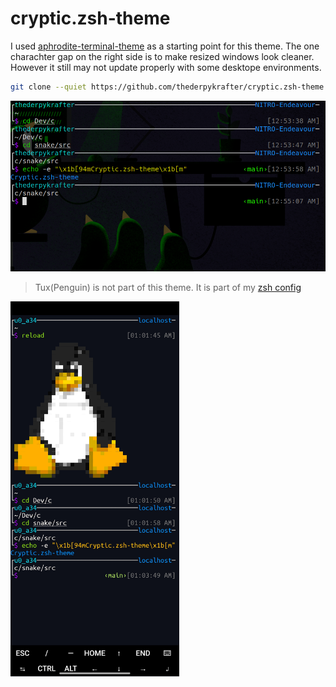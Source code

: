 # cryptic.zsh-theme

I used [aphrodite-terminal-theme](https://github.com/win0err/aphrodite-terminal-theme) as a starting point for this theme.
The one charachter gap on the right side is to make resized windows look cleaner. However it still may not update properly with some desktope environments.

```bash
git clone --quiet https://github.com/thederpykrafter/cryptic.zsh-theme.git ~/.oh-my-zsh/custom/themes/
```

<img src="https://github.com/thederpykrafter/cryptic.zsh-theme/blob/main/screenshots/desktop-screenshot.png" alt="" width="600"/>


> Tux(Penguin) is not part of this theme. It is part of my [zsh config](https://github.com/thederpykrafter/zsh)


<img src="https://github.com/thederpykrafter/cryptic.zsh-theme/blob/main/screenshots/termux-screenshot.jpg" alt="" height="600"/>
